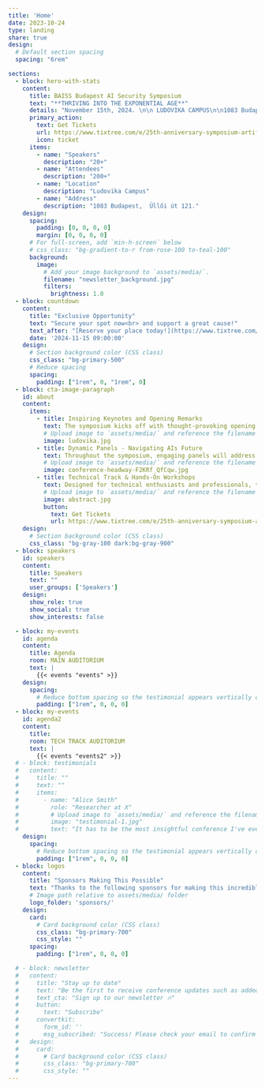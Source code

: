 ```yaml
---
title: 'Home'
date: 2023-10-24
type: landing
share: true
design:
  # Default section spacing
  spacing: "6rem"

sections:
  - block: hero-with-stats
    content:
      title: BAISS Budapest AI Security Symposium
      text: "**THRIVING INTO THE EXPONENTIAL AGE**"
      details: "November 15th, 2024. \n\n LUDOVIKA CAMPUS\n\n1083 Budapest, Üllői út 121."
      primary_action:
        text: Get Tickets
        url: https://www.tixtree.com/e/25th-anniversary-symposium-artificial-intelligence-and-security-thriving-in-the-exponential-age-5e371b274895
        icon: ticket
      items:
        - name: "Speakers"
          description: "20+"
        - name: "Attendees"
          description: "200+"
        - name: "Location"
          description: "Ludovika Campus"
        - name: "Address"
          description: "1083 Budapest,  Üllői út 121."
    design:
      spacing:
        padding: [0, 0, 0, 0]
        margin: [0, 0, 0, 0]
      # For full-screen, add `min-h-screen` below
      # css_class: "bg-gradient-to-r from-rose-100 to-teal-100"
      background:
        image:
          # Add your image background to `assets/media/`.
          filename: "newsletter_background.jpg"
          filters:
            brightness: 1.0
  - block: countdown
    content:
      title: "Exclusive Opportunity"
      text: "Secure your spot now<br> and support a great cause!"
      text_after: "[Reserve your place today!](https://www.tixtree.com/e/25th-anniversary-symposium-artificial-intelligence-and-security-thriving-in-the-exponential-age-5e371b274895)"
      date: '2024-11-15 09:00:00'
    design:
      # Section background color (CSS class)
      css_class: "bg-primary-500"
      # Reduce spacing
      spacing:
        padding: ["1rem", 0, "1rem", 0]
  - block: cta-image-paragraph
    id: about
    content:
      items:
        - title: Inspiring Keynotes and Opening Remarks
          text: The symposium kicks off with thought-provoking opening remarks from distinguished leaders who set the stage for a day of innovation and exploration. Dr. Deli Gergely, Rektor of Ludovika University of Public Service, along with Amb. Dr. Réka Szemerkényi, former Ambassador of Hungary to the USA, will welcome participants to this prestigious event. Keynotes from influential figures such as Kinga Daradics, CEO of eMAG, and Éva Hegedüs, Chairperson and CEO of Gránit Bank, will highlight global challenges and showcase Hungary's pioneering successes in the AI landscape. Expect a blend of insights on leadership, strategic challenges, and the future of AI technology.
          # Upload image to `assets/media/` and reference the filename here
          image: ludovika.jpg
        - title: Dynamic Panels - Navigating AIs Future
          text: Throughout the symposium, engaging panels will address the critical themes shaping the future of AI across various sectors. Industry leaders and experts will discuss how to lead through exponential change, the role of AI in cybersecurity, and the evolving responsibilities of governments, militaries, and civilian organizations in the AI-driven landscape. Sessions will delve into topics such as AI's role in education and the ethical considerations surrounding its development. Moderators like Dr. Réka Szemerkényi, Levente Juhász of Google, and Theodore S. Boone from Corvinus University will guide these discussions, ensuring diverse perspectives are shared.
          # Upload image to `assets/media/` and reference the filename here
          image: conference-headway-F2KRf_QfCqw.jpg
        - title: Technical Track & Hands-On Workshops
          text: Designed for technical enthusiasts and professionals, the tech track features in-depth sessions on the science behind AI and its practical applications. Led by experts like Johannes Bernhardt, Balázs Nagy, and László Rácz, these sessions will provide insights into modern cybersecurity frameworks, AI labs, and hands-on tools for defense strategies. Workshops will offer a closer look at building AI-driven solutions, emphasizing practical, real-world implementations that participants can bring back to their organizations. Expect a mix of technical depth and actionable insights tailored for those keen to deepen their knowledge in AI and cybersecurity.
          # Upload image to `assets/media/` and reference the filename here
          image: abstract.jpg
          button:
            text: Get Tickets
            url: https://www.tixtree.com/e/25th-anniversary-symposium-artificial-intelligence-and-security-thriving-in-the-exponential-age-5e371b274895
    design:
      # Section background color (CSS class)
      css_class: "bg-gray-100 dark:bg-gray-900"
  - block: speakers
    id: speakers
    content:
      title: Speakers
      text: ""
      user_groups: ['Speakers']
    design:
      show_role: true
      show_social: true
      show_interests: false

  - block: my-events
    id: agenda
    content:
      title: Agenda
      room: MAIN AUDITORIUM
      text: | 
        {{< events "events" >}}
    design:
      spacing:
        # Reduce bottom spacing so the testimonial appears vertically centered between sections
        padding: ["1rem", 0, 0, 0]
  - block: my-events
    id: agenda2
    content:
      title: 
      room: TECH TRACK AUDITORIUM
      text: | 
        {{< events "events2" >}}
  # - block: testimonials
  #   content:
  #     title: ""
  #     text: ""
  #     items:
  #       - name: "Alice Smith"
  #         role: "Researcher at X"
  #         # Upload image to `assets/media/` and reference the filename here
  #         image: "testimonial-1.jpg"
  #         text: "It has to be the most insightful conference I've ever attended!"
    design:
      spacing:
        # Reduce bottom spacing so the testimonial appears vertically centered between sections
        padding: ["1rem", 0, 0, 0]
  - block: logos
    content:
      title: "Sponsors Making This Possible"
      text: "Thanks to the following sponsors for making this incredible event possible! Your generous contributions help us support this event, with all proceeds going to charity for children in Ukraine. We couldn't have done it without your support!"
      # Image path relative to assets/media/ folder
      logo_folder: 'sponsors/'
    design:
      card:
        # Card background color (CSS class)
        css_class: "bg-primary-700"
        css_style: ""
      spacing:
        padding: ["1rem", 0, 0, 0]

  # - block: newsletter
  #   content:
  #     title: "Stay up to date"
  #     text: "Be the first to receive conference updates such as added speakers, deadlines, and ticket deals."
  #     text_cta: "Sign up to our newsletter 🔥"
  #     button:
  #       text: "Subscribe"
  #     convertkit:
  #       form_id: ''
  #       msg_subscribed: "Success! Please check your email to confirm your subscription."
  #   design:
  #     card:
  #       # Card background color (CSS class)
  #       css_class: "bg-primary-700"
  #       css_style: ""
---
```

